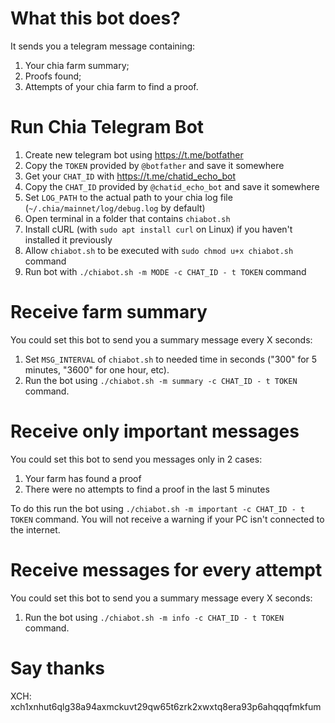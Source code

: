 # What this bot does?
It sends you a telegram message containing: 
1) Your chia farm summary;
2) Proofs found;
3) Attempts of your chia farm to find a proof.

# Run Chia Telegram Bot
1. Create new telegram bot using https://t.me/botfather
2. Copy the `TOKEN` provided by `@botfather` and save it somewhere
2. Get your `CHAT_ID` with https://t.me/chatid_echo_bot
4. Copy the `CHAT_ID` provided by `@chatid_echo_bot` and save it somewhere
5. Set `LOG_PATH` to the actual path to your chia log file (`~/.chia/mainnet/log/debug.log` by default)
6. Open terminal in a folder that contains `chiabot.sh`
7. Install cURL (with `sudo apt install curl` on Linux) if you haven't installed it previously 
8. Allow `chiabot.sh` to be executed with `sudo chmod u+x chiabot.sh` command
9. Run bot with `./chiabot.sh -m MODE -c CHAT_ID - t TOKEN` command

# Receive farm summary
You could set this bot to send you a summary message every X seconds:
1. Set `MSG_INTERVAL` of `chiabot.sh` to needed time in seconds ("300" for 5 minutes, "3600" for one hour, etc).
2. Run the bot using `./chiabot.sh -m summary -c CHAT_ID - t TOKEN` command.

# Receive only important messages
You could set this bot to send you messages only in 2 cases:
1. Your farm has found a proof
2. There were no attempts to find a proof in the last 5 minutes
 
To do this run the bot using `./chiabot.sh -m important -c CHAT_ID - t TOKEN` command.
You will not receive a warning if your PC isn't connected to the internet.

# Receive messages for every attempt 
You could set this bot to send you a summary message every X seconds:
1. Run the bot using `./chiabot.sh -m info -c CHAT_ID - t TOKEN` command.

# Say thanks
XCH: xch1xnhut6qlg38a94axmckuvt29qw65t6zrk2xwxtq8era93p6ahqqqfmkfum
